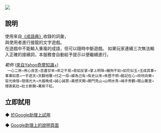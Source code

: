[![](https://lh3.googleusercontent.com/jgOHyXLYLFSqbnQFpS8ax8Y_I0nT7UYcPqyzSNjoOBx0Od3CnMQ05OiL6DV8rg_L2gHrVgyt9CY1=s81)](https://assistant.google.com/services/a/uid/0000005fc779da97)

說明
-------
使用來自[《成語典》](http://dict.idioms.moe.edu.tw/cydic/index.htm)收錄的詞彙，  
與使用者進行接龍的文字遊戲。  
在遊戲中不能輸入重複的成語，但可以隨時中斷遊戲。
如果玩家連續三次無法輸入正確的接續詞，本服務會自動給予提示以便繼續進行。

*範例* ([來自Yahoo奇摩知識+](https://tw.answers.yahoo.com/question/index?qid=20110124000010KK04980))  
``` 一心二用→用心良苦→苦盡甘來→來之不易→易如反掌→掌上明珠→豬狗不如→如花似玉→玉成其事→事事如意→一手遮天→天翻地覆→付之一炬→據為己有→有史以來→來歷不明→銘記在心→欣欣向榮→容光煥發→發揚光大→大器晚成→誠心誠意→異想天開→開門見山→山明水秀→袖手旁觀→關山萬里→理直氣壯→壯士斷腕→萬紫千紅。```

立即試用
-------
◆ [於Google助理上試用](https://assistant.google.com/services/invoke/uid/0000005fc779da97)
  
◆ [Google助理上的說明頁面](https://assistant.google.com/services/a/uid/0000005fc779da97)
